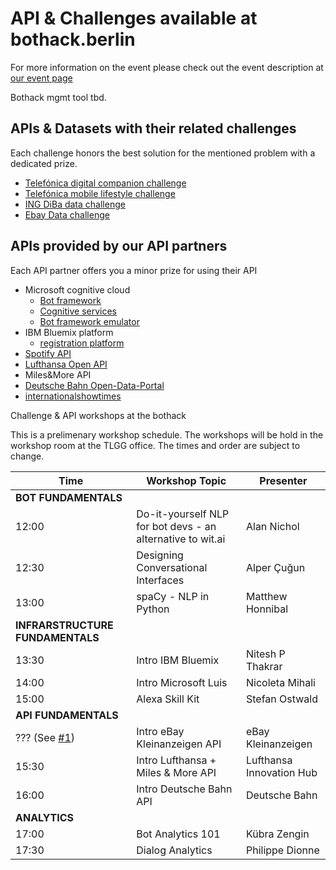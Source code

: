 # API & Challenges available at bothack.berlin
For more information on the event please check out the event description at [our event page](bothack.berlin)

Bothack mgmt tool tbd.

## APIs & Datasets with their related challenges
Each challenge honors the best solution for the mentioned problem with a dedicated prize.

- [Telefónica digital companion challenge][challenge-telefonica-1]
- [Telefónica mobile lifestyle challenge][challenge-telefonica-2]
- [ING DiBa data challenge][challenge-ing-diba]
- [Ebay Data challenge][challenge-ebay]

[challenge-telefonica-1]: ./telefonica/README.md#challenge-1
[challenge-telefonica-2]: ./telefonica/README.md#challenge-2
[challenge-ing-diba]: ./ing-diba/README.md#challenge
[challenge-ebay]: ./ebay-kleinanzeigen/README.md#challenge

## APIs provided by our API partners

Each API partner offers you a minor prize for using their API

- Microsoft cognitive cloud
  - [Bot framework](https://dev.botframework.com/)
  - [Cognitive services](https://www.microsoft.com/cognitive-services)
  - [Bot framework emulator](https://download.botframework.com/bf-v3/tools/emulator/publish.htm)
- IBM Bluemix platform
  - [registration platform](https://console.ng.bluemix.net/registration/)
- [Spotify API](https://developer.spotify.com/)
- [Lufthansa Open API](https://developer.lufthansa.com/docs)
- Miles&More API
- [Deutsche Bahn Open-Data-Portal](http://data.deutschebahn.com/)
- [internationalshowtimes](https://api.internationalshowtimes.com/documentation/)

Challenge & API workshops at the bothack

This is a prelimenary workshop schedule. The workshops will be hold in the workshop room at the TLGG office. The times and order are subject to change.

| Time     | Workshop Topic    | Presenter |
| -------- | ----------------- | --------- |
| **BOT FUNDAMENTALS**    |
| 12:00    | Do-it-yourself NLP for bot devs - an alternative to wit.ai | Alan Nichol                     |
| 12:30    | Designing Conversational Interfaces                        | Alper Çuğun                     |
| 13:00    | spaCy - NLP in Python                                      | Matthew Honnibal                |
| **INFRARSTRUCTURE FUNDAMENTALS**    |
| 13:30    | Intro IBM Bluemix                                          | Nitesh P Thakrar                |
| 14:00    | Intro Microsoft Luis                                       | Nicoleta Mihali                 |
| 15:00    | Alexa Skill Kit                                            | Stefan Ostwald                  |
| **API FUNDAMENTALS**    |
| ??? (See [#1][issue-1])    | Intro eBay Kleinanzeigen API             | eBay Kleinanzeigen              |
| 15:30    | Intro Lufthansa + Miles & More API                         | Lufthansa Innovation Hub        |
| 16:00    | Intro Deutsche Bahn API                                    | Deutsche Bahn                   |
| **ANALYTICS**    |
| 17:00    | Bot Analytics 101                                          | Kübra Zengin                    |
| 17:30    | Dialog Analytics                                           | Philippe Dionne                 |

[issue-1]: https://github.com/bothackBerlin/bothack-challenges/issues/1
